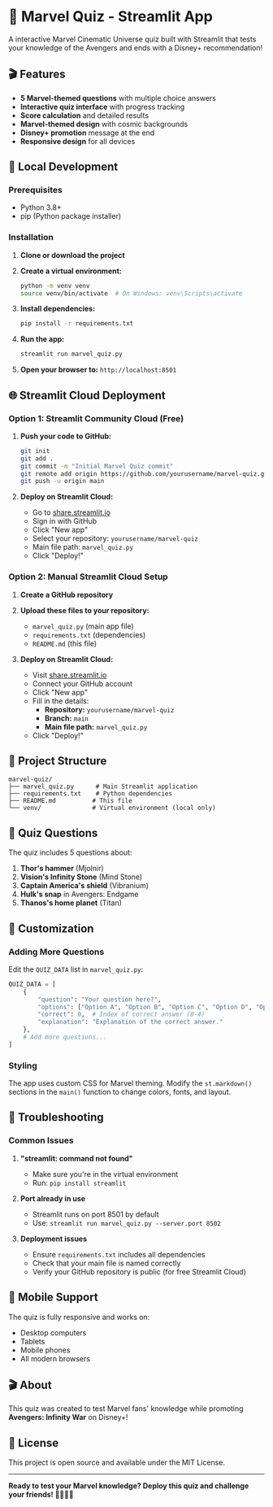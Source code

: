 # 🦸 Marvel Quiz - Streamlit App

A interactive Marvel Cinematic Universe quiz built with Streamlit that tests your knowledge of the Avengers and ends with a Disney+ recommendation!

## 🎬 Features

- **5 Marvel-themed questions** with multiple choice answers
- **Interactive quiz interface** with progress tracking
- **Score calculation** and detailed results
- **Marvel-themed design** with cosmic backgrounds
- **Disney+ promotion** message at the end
- **Responsive design** for all devices

## 🚀 Local Development

### Prerequisites
- Python 3.8+
- pip (Python package installer)

### Installation

1. **Clone or download the project**
2. **Create a virtual environment:**
   ```bash
   python -m venv venv
   source venv/bin/activate  # On Windows: venv\Scripts\activate
   ```

3. **Install dependencies:**
   ```bash
   pip install -r requirements.txt
   ```

4. **Run the app:**
   ```bash
   streamlit run marvel_quiz.py
   ```

5. **Open your browser to:** `http://localhost:8501`

## 🌐 Streamlit Cloud Deployment

### Option 1: Streamlit Community Cloud (Free)

1. **Push your code to GitHub:**
   ```bash
   git init
   git add .
   git commit -m "Initial Marvel Quiz commit"
   git remote add origin https://github.com/yourusername/marvel-quiz.git
   git push -u origin main
   ```

2. **Deploy on Streamlit Cloud:**
   - Go to [share.streamlit.io](https://share.streamlit.io)
   - Sign in with GitHub
   - Click "New app"
   - Select your repository: `yourusername/marvel-quiz`
   - Main file path: `marvel_quiz.py`
   - Click "Deploy!"

### Option 2: Manual Streamlit Cloud Setup

1. **Create a GitHub repository**
2. **Upload these files to your repository:**
   - `marvel_quiz.py` (main app file)
   - `requirements.txt` (dependencies)
   - `README.md` (this file)

3. **Deploy on Streamlit Cloud:**
   - Visit [share.streamlit.io](https://share.streamlit.io)
   - Connect your GitHub account
   - Click "New app"
   - Fill in the details:
     - **Repository:** `yourusername/marvel-quiz`
     - **Branch:** `main`
     - **Main file path:** `marvel_quiz.py`
   - Click "Deploy!"

## 📁 Project Structure

```
marvel-quiz/
├── marvel_quiz.py      # Main Streamlit application
├── requirements.txt    # Python dependencies
├── README.md          # This file
└── venv/              # Virtual environment (local only)
```

## 🎯 Quiz Questions

The quiz includes 5 questions about:
1. **Thor's hammer** (Mjolnir)
2. **Vision's Infinity Stone** (Mind Stone)
3. **Captain America's shield** (Vibranium)
4. **Hulk's snap** in Avengers: Endgame
5. **Thanos's home planet** (Titan)

## 🎨 Customization

### Adding More Questions
Edit the `QUIZ_DATA` list in `marvel_quiz.py`:

```python
QUIZ_DATA = [
    {
        "question": "Your question here?",
        "options": ["Option A", "Option B", "Option C", "Option D", "Option E"],
        "correct": 0,  # Index of correct answer (0-4)
        "explanation": "Explanation of the correct answer."
    },
    # Add more questions...
]
```

### Styling
The app uses custom CSS for Marvel theming. Modify the `st.markdown()` sections in the `main()` function to change colors, fonts, and layout.

## 🔧 Troubleshooting

### Common Issues

1. **"streamlit: command not found"**
   - Make sure you're in the virtual environment
   - Run: `pip install streamlit`

2. **Port already in use**
   - Streamlit runs on port 8501 by default
   - Use: `streamlit run marvel_quiz.py --server.port 8502`

3. **Deployment issues**
   - Ensure `requirements.txt` includes all dependencies
   - Check that your main file is named correctly
   - Verify your GitHub repository is public (for free Streamlit Cloud)

## 📱 Mobile Support

The quiz is fully responsive and works on:
- Desktop computers
- Tablets
- Mobile phones
- All modern browsers

## 🎬 About

This quiz was created to test Marvel fans' knowledge while promoting **Avengers: Infinity War** on Disney+!

## 📄 License

This project is open source and available under the MIT License.

---

**Ready to test your Marvel knowledge? Deploy this quiz and challenge your friends! 🦸‍♂️🦸‍♀️**